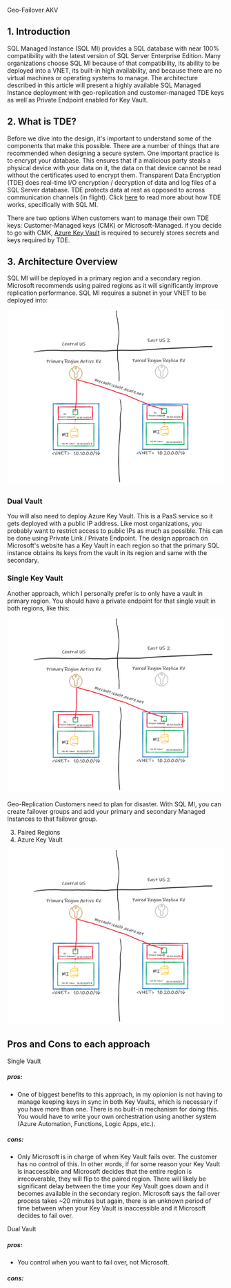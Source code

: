 Geo-Failover AKV

## 1. Introduction
SQL Managed Instance (SQL MI) provides a SQL database with near 100% compatibility with the latest version of SQL Server Enterprise Edition. Many organizations choose SQL MI because of that compatibility, its ability to be deployed into a VNET, its built-in high availability, and because there are no virtual machines or operating systems to manage. The architecture described in this article will present a highly available SQL Managed Instance deployment with geo-replication and customer-managed TDE keys as well as Private Endpoint enabled for Key Vault.

## 2. What is TDE?
Before we dive into the design, it's important to understand some of the components that make this possible. There are a number of things that are recommended when designing a secure system. One important practice is to encrypt your database. This ensures that if a malicious party steals a physical device with your data on it, the data on that device cannot be read without the certificates used to encrypt them. Transparent Data Encryption (TDE) does real-time I/O encryption / decryption of data and log files of a SQL Server database. TDE protects data at rest as opposed to across communication channels (in flight). Click [here](https://docs.microsoft.com/en-us/sql/relational-databases/security/encryption/transparent-data-encryption?view=azuresqldb-mi-current) to read more about how TDE works, specifically with SQL MI.

There are two options When customers want to manage their own TDE keys: Customer-Managed keys (CMK) or Microsoft-Managed. if you decide to go with CMK, [Azure Key Vault](https://docs.microsoft.com/en-us/azure/key-vault/general/overview) is required to securely stores secrets and keys required by TDE.



## 3. Architecture Overview
SQL MI will be deployed in a primary region and a secondary region. Microsoft recommends using paired regions as it will significantly improve replication performance. SQL MI requires a subnet in your VNET to be deployed into:

![](./media/sqlmi-akv.png)

### Dual Vault
You will also need to deploy Azure Key Vault. This is a PaaS service so it gets deployed with a public IP address. Like most organizations, you probably want to restrict access to public IPs as much as possible. This can be done using Private Link / Private Endpoint. The design approach on Microsoft's website has a Key Vault in each region so that the primary SQL instance obtains its keys from the vault in its region and same with the secondary. 

### Single Key Vault
Another approach, which I personally prefer is to only have a vault in primary region. You should have a private endpoint for that single vault in both regions, like this:

![](./media/sqlmi-akv.png)


Geo-Replication
Customers need to plan for disaster. With SQL MI, you can create failover groups and add your primary and secondary Managed Instances to that failover group.

3. Paired Regions
4. Azure Key Vault

![](./media/sqlmi-akv.png)


## Pros and Cons to each approach
Single Vault
##### pros:
- One of biggest benefits to this approach, in my opionion is not having to manage keeping keys in sync in both Key Vaults, which is necessary if you have more than one. There is no built-in mechanism for doing this. You would have to write your own orchestration using another system (Azure Automation, Functions, Logic Apps, etc.).

##### cons:
- Only Microsoft is in charge of when Key Vault fails over. The customer has no control of this. In other words, if for some reason your Key Vault is inaccessible and Microsoft decides that the entire region is irrecoverable, they will flip to the paired region. There will likely be significant delay between the time your Key Vault goes down and it becomes available in the secondary region. Microsoft says the fail over process takes ~20 minutes but again, there is an unknown period of time between when your Key Vault is inaccessible and it Microsoft decides to fail over.

Dual Vault
##### pros:
- You control when you want to fail over, not Microsoft.

##### cons: